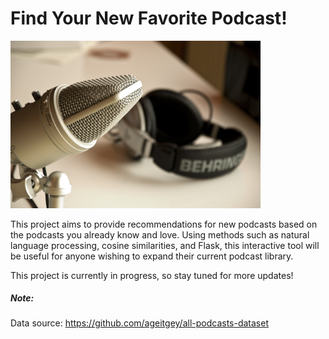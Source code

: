 # Find Your New Favorite Podcast!

<img src='images/mic-image.jpg' width='400'>

This project aims to provide recommendations for new podcasts based on the podcasts you already know and love. Using methods such as natural language processing, cosine similarities, and Flask, this interactive tool will be useful for anyone wishing to expand their current podcast library.

This project is currently in progress, so stay tuned for more updates!

##### Note:
Data source: https://github.com/ageitgey/all-podcasts-dataset
